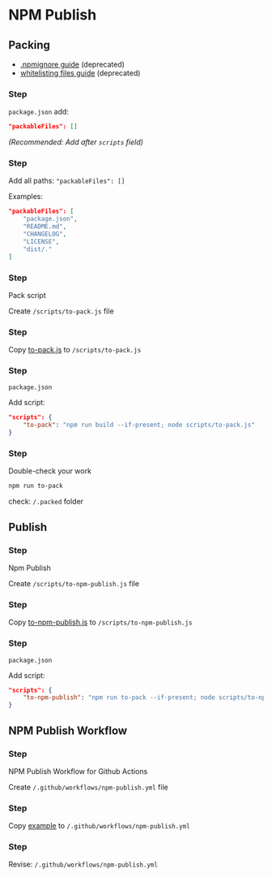 [1]: npmignore.md
[2]: npm-publish.yml
[3]: to-pack.js
[4]: whitelisting-files.md
[5]: to-npm-publish.js
# NPM Publish

## Packing

- [.npmignore guide][1] (deprecated)
- [whitelisting files guide][4] (deprecated)
### Step

`package.json` add:

```json
"packableFiles": []
```

*(Recommended: Add after `scripts` field)*

### Step

Add all paths: `"packableFiles": []`

Examples:

```json
"packableFiles": [
    "package.json",
    "README.md",
    "CHANGELOG",
    "LICENSE",
    "dist/."
]
```
### Step

Pack script

Create  `/scripts/to-pack.js` file

### Step

Copy [to-pack.js][3] to `/scripts/to-pack.js`

### Step

`package.json`

Add script:

```json
"scripts": {
    "to-pack": "npm run build --if-present; node scripts/to-pack.js"
}
```

### Step

Double-check your work

```bash
npm run to-pack
```
check: `/.packed` folder


## Publish

### Step

Npm Publish

Create  `/scripts/to-npm-publish.js` file

### Step

Copy [to-npm-publish.js][5] to `/scripts/to-npm-publish.js`

### Step

`package.json`

Add script:

```json
"scripts": {
    "to-npm-publish": "npm run to-pack --if-present; node scripts/to-npm-publish.js"
}
```


## NPM Publish Workflow
### Step

NPM Publish Workflow for Github Actions

Create  `/.github/workflows/npm-publish.yml` file

### Step

Copy [example][2] to `/.github/workflows/npm-publish.yml`

### Step

Revise: `/.github/workflows/npm-publish.yml`

